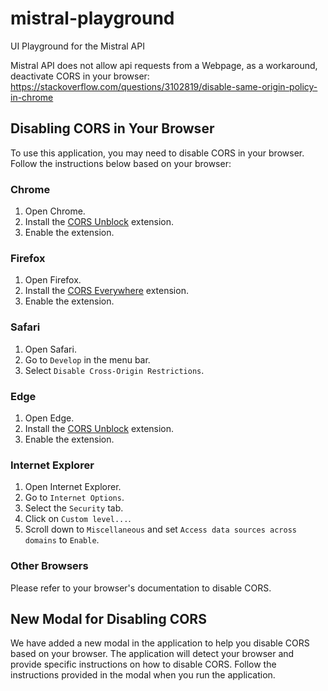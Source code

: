 # mistral-playground
UI Playground for the Mistral API

Mistral API does not allow api requests from a Webpage, as a workaround, deactivate CORS in your browser: https://stackoverflow.com/questions/3102819/disable-same-origin-policy-in-chrome

## Disabling CORS in Your Browser

To use this application, you may need to disable CORS in your browser. Follow the instructions below based on your browser:

### Chrome
1. Open Chrome.
2. Install the [CORS Unblock](https://chrome.google.com/webstore/detail/cors-unblock/lfhmikememgdcahcdlaciloancbhjino) extension.
3. Enable the extension.

### Firefox
1. Open Firefox.
2. Install the [CORS Everywhere](https://addons.mozilla.org/en-US/firefox/addon/cors-everywhere/) extension.
3. Enable the extension.

### Safari
1. Open Safari.
2. Go to `Develop` in the menu bar.
3. Select `Disable Cross-Origin Restrictions`.

### Edge
1. Open Edge.
2. Install the [CORS Unblock](https://microsoftedge.microsoft.com/addons/detail/cors-unblock/nhnpkofopckidlfbehkffmjlkljnhfla) extension.
3. Enable the extension.

### Internet Explorer
1. Open Internet Explorer.
2. Go to `Internet Options`.
3. Select the `Security` tab.
4. Click on `Custom level...`.
5. Scroll down to `Miscellaneous` and set `Access data sources across domains` to `Enable`.

### Other Browsers
Please refer to your browser's documentation to disable CORS.

## New Modal for Disabling CORS

We have added a new modal in the application to help you disable CORS based on your browser. The application will detect your browser and provide specific instructions on how to disable CORS. Follow the instructions provided in the modal when you run the application.
